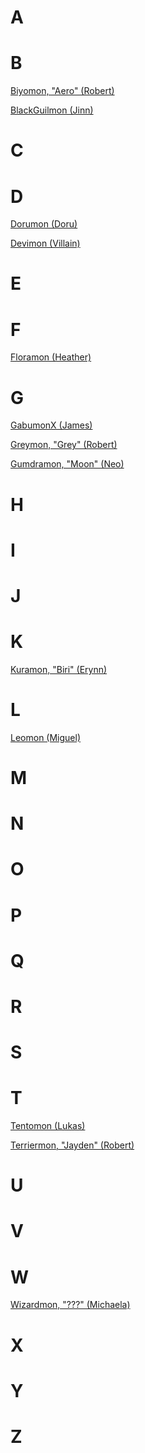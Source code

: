 # A

# B

[Biyomon, "Aero" (Robert)](../digimon/Biyomon_(Robert))

[BlackGuilmon (Jinn)](../digimon/BlackGuilmon_(Jinn))

# C

# D

[Dorumon (Doru)](../digimon/Dorumon_(Doru))

[Devimon (Villain)](../digimon/Devimon_(Villain))

# E

# F

[Floramon (Heather)](../digimon/Floramon_(Heather))

# G

[GabumonX (James)](../digimon/GabumonX_(James))

[Greymon, "Grey" (Robert)](../digimon/Greymon_(Robert))

[Gumdramon, "Moon" (Neo)](../digimon/Gumdramon_(Neo))

# H

# I

# J

# K

[Kuramon, "Biri" (Erynn)](../digimon/Kuramon_(Erynn))

# L

[Leomon (Miguel)](../digimon/Leomon_(Miguel))

# M

# N

# O

# P

# Q

# R

# S

# T

[Tentomon (Lukas)](../digimon/Tentomon_(Lukas))

[Terriermon, "Jayden" (Robert)](../digimon/Terriermon_(Robert))

# U

# V

# W

[Wizardmon, "???" (Michaela)](../digimon/Wizardmon_(Michaela))

# X

# Y

# Z
